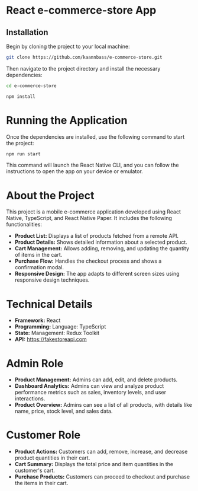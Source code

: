 # React e-commerce-store App

## Installation
Begin by cloning the project to your local machine:
```bash
git clone https://github.com/kaannbass/e-commerce-store.git
```
Then navigate to the project directory and install the necessary dependencies:
```bash
cd e-commerce-store
```
```bash
npm install
```
# Running the Application
Once the dependencies are installed, use the following command to start the project:
```bash
npm run start
```
This command will launch the React Native CLI, and you can follow the instructions to open the app on your device or emulator.

# About the Project

This project is a mobile e-commerce application developed using React Native, TypeScript, and React Native Paper. It includes the following functionalities:
- **Product List:** Displays a list of products fetched from a remote API.
- **Product Details:** Shows detailed information about a selected product.
- **Cart Management:** Allows adding, removing, and updating the quantity of items in the cart.
- **Purchase Flow:** Handles the checkout process and shows a confirmation modal.
- **Responsive Design:** The app adapts to different screen sizes using responsive design techniques.

# Technical Details
- **Framework:** React
- **Programming:** Language: TypeScript
- **State:** Management: Redux Toolkit
- **API:** https://fakestoreapi.com

# Admin Role
- **Product Management:** Admins can add, edit, and delete products.
- **Dashboard Analytics:** Admins can view and analyze product performance metrics such as sales, inventory levels, and user interactions.
- **Product Overview:** Admins can see a list of all products, with details like name, price, stock level, and sales data.
# Customer Role
- **Product Actions:** Customers can add, remove, increase, and decrease product quantities in their cart.
- **Cart Summary:** Displays the total price and item quantities in the customer's cart.
- **Purchase Products:** Customers can proceed to checkout and purchase the items in their cart.
